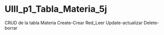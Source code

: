 # UIII_p1_Tabla_Materia_5j
CRUD de la tabla Materia Create-Crear Red_Leer   Update-actualizar Delete-borrar
